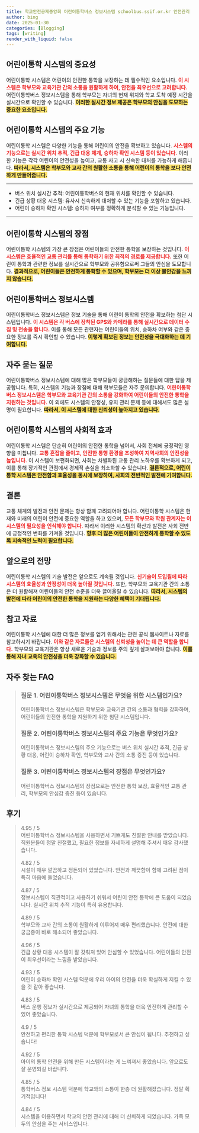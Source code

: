 ```yaml
---
title: 학교안전공제중앙회 어린이통학버스 정보시스템 schoolbus.ssif.or.kr 안전관리
author: bing
date: 2025-01-30
categories: [Blogging]
tags: [writing]
render_with_liquid: false
---
```



<h2 id='어린이통학시스템의중요성'>어린이통학 시스템의 중요성</h2>

<p>어린이통학 시스템은 어린이의 안전한 통학을 보장하는 데 필수적인 요소입니다. <b><span style="color: #ee2323;">이 시스템은 학부모와 교육기관 간의 소통을 원활하게 하여, 안전을 최우선으로 고려합니다.</span></b> 어린이통학버스 정보시스템을 통해 학부모는 자녀의 현재 위치와 학교 도착 예정 시간을 실시간으로 확인할 수 있습니다. <b><span style="background-color: #ffe066;">이러한 실시간 정보 제공은 학부모의 안심을 도모하는 중요한 요소입니다.</span></b></p>

<h2 id='어린이통학시스템의주요기능'>어린이통학 시스템의 주요 기능</h2>

<p>어린이통학 시스템은 다양한 기능을 통해 어린이의 안전을 확보하고 있습니다. <b><span style="color: #ee2323;">시스템의 기능으로는 실시간 위치 추적, 긴급 대응 체계, 승하차 확인 시스템 등이 있습니다.</span></b> 이러한 기능은 각각 어린이의 안전성을 높이고, 교통 사고 시 신속한 대처를 가능하게 해줍니다. <b><span style="background-color: #ffe066;">따라서, 시스템은 학부모와 교사 간의 원활한 소통을 통해 어린이의 통학을 보다 안전하게 만들어줍니다.</span></b></p>

<hr />

<ul>
    <li>버스 위치 실시간 추적: 어린이통학버스의 현재 위치를 확인할 수 있습니다.</li>
    <li>긴급 상황 대응 시스템: 유사시 신속하게 대처할 수 있는 기능을 포함하고 있습니다.</li>
    <li>어린이 승하차 확인 시스템: 승하차 여부를 정확하게 분석할 수 있는 기능입니다.</li>
</ul>

<hr />

<h2 id='어린이통학시스템의장점'>어린이통학 시스템의 장점</h2>

<p>어린이통학 시스템의 가장 큰 장점은 어린이들의 안전한 통학을 보장하는 것입니다. <b><span style="color: #ee2323;">이 시스템은 효율적인 교통 관리를 통해 통학하기 위한 최적의 경로를 제공합니다.</span></b> 또한 어린이 통학과 관련한 정보를 실시간으로 학부모와 공유함으로써 그들의 안심을 도모합니다. <b><span style="background-color: #ffe066;">결과적으로, 어린이들은 안전하게 통학할 수 있으며, 학부모는 더 이상 불안감을 느끼지 않습니다.</span></b></p>

<h2 id='어린이통학버스정보시스템'>어린이통학버스 정보시스템</h2>

<p>어린이통학버스 정보시스템은 정보 기술을 통해 어린이 통학의 안전을 확보하는 첨단 시스템입니다. <b><span style="color: #ee2323;">이 시스템은 각 버스에 장착된 GPS와 카메라를 통해 실시간으로 데이터 수집 및 전송을 합니다.</span></b> 이를 통해 모든 관련자는 어린이들의 위치, 승하차 여부와 같은 중요한 정보를 즉시 확인할 수 있습니다. <b><span style="background-color: #ffe066;">이렇게 확보된 정보는 안전성을 극대화하는 데 기여합니다.</span></b></p>

<h2 id='자주묻는질문'>자주 묻는 질문</h2>

<p>어린이통학버스 정보시스템에 대해 많은 학부모들이 궁금해하는 질문들에 대한 답을 제공합니다. 특히, 시스템의 기능과 장점에 대해 학부모들은 자주 문의합니다. <b><span style="color: #ee2323;">어린이통학버스 정보시스템은 학부모와 교육기관 간의 소통을 강화하여 어린이들의 안전한 통학을 지원하는 것입니다.</span></b> 이 외에도 시스템의 안정성, 유지 관리 문제 등에 대해서도 많은 설명이 필요합니다. <b><span style="background-color: #ffe066;">따라서, 이 시스템에 대한 신뢰성이 높아지고 있습니다.</span></b></p>

<h2 id='어린이통학시스템의사회적효과'>어린이통학 시스템의 사회적 효과</h2>

<p>어린이통학 시스템은 단순히 어린이의 안전한 통학을 넘어서, 사회 전체에 긍정적인 영향을 미칩니다. <b><span style="color: #ee2323;">교통 혼잡을 줄이고, 안전한 통행 환경을 조성하여 지역사회의 안전성을 높입니다.</span></b> 이 시스템이 보편화되면, 사회는 차별화된 교통 관리 노하우를 확보하게 되고, 이를 통해 장기적인 관점에서 경제적 손실을 최소화할 수 있습니다. <b><span style="background-color: #ffe066;">결론적으로, 어린이통학 시스템은 안전함과 효율성을 동시에 보장하여, 사회의 전반적인 발전에 기여합니다.</span></b></p>

<h2 id='결론'>결론</h2>

<p>교통 체계의 발전과 안전 문제는 항상 함께 고려되어야 합니다. 어린이통학 시스템은 현재와 미래의 어린이 안전에 중요한 역할을 하고 있으며, <b><span style="color: #ee2323;">모든 학부모와 학원 관계자는 이 시스템의 필요성을 인식해야 합니다.</span></b> 따라서 이러한 시스템의 확산과 발전은 사회 전반에 긍정적인 변화를 가져올 것입니다. <b><span style="background-color: #ffe066;">향후 더 많은 어린이들이 안전하게 통학할 수 있도록 지속적인 노력이 필요합니다.</span></b></p>

<h2 id='앞으로의전망'>앞으로의 전망</h2>

<p>어린이통학 시스템의 기술 발전은 앞으로도 계속될 것입니다. <b><span style="color: #ee2323;">신기술이 도입됨에 따라 시스템의 효율성과 안정성이 더욱 높아질 것입니다.</span></b> 또한, 학부모와 교육기관 간의 소통은 더 원활해져 어린이들의 안전 수준을 더욱 끌어올릴 수 있습니다. <b><span style="background-color: #ffe066;">따라서, 시스템의 발전에 따라 어린이의 안전한 통학을 지원하는 다양한 혜택이 기대됩니다.</span></b></p>

<h2 id='참고자료'>참고 자료</h2>

<p>어린이통학 시스템에 대한 더 많은 정보를 얻기 위해서는 관련 공식 웹사이트나 자료를 참고하시기 바랍니다. <b><span style="color: #ee2323;">이와 같은 자료들은 시스템의 신뢰성을 높이는 데 큰 역할을 합니다.</span></b> 학부모와 교육기관은 항상 새로운 기술과 정보를 주의 깊게 살펴보아야 합니다. <b><span style="background-color: #ffe066;">이를 통해 자녀 교육의 안전성을 더욱 강화할 수 있습니다.</span></b></p>


<h2 id='자주_찾는_FAQ'>자주 찾는 FAQ</h2>
<div itemscope="" itemtype="https://schema.org/FAQPage"> 
<blockquote> 
<div itemscope="" itemprop="mainEntity" itemtype="https://schema.org/Question"> 
<h3 itemprop="name">질문 1. 어린이통학버스 정보시스템은 무엇을 위한 시스템인가요?</h3> 
<div itemscope="" itemprop="acceptedAnswer" itemtype="https://schema.org/Answer"> 
<span itemprop="text"> 
<p>어린이통학버스 정보시스템은 학부모와 교육기관 간의 소통과 협력을 강화하며, 어린이들의 안전한 통학을 지원하기 위한 첨단 시스템입니다.</p> 
</span> 
</div> 
</div> 

<div itemscope="" itemprop="mainEntity" itemtype="https://schema.org/Question"> 
<h3 itemprop="name">질문 2. 어린이통학버스 정보시스템의 주요 기능은 무엇인가요?</h3> 
<div itemscope="" itemprop="acceptedAnswer" itemtype="https://schema.org/Answer"> 
<span itemprop="text"> 
<p>어린이통학버스 정보시스템의 주요 기능으로는 버스 위치 실시간 추적, 긴급 상황 대응, 어린이 승하차 확인, 학부모와 교사 간의 소통 증진 등이 있습니다.</p> 
</span> 
</div> 
</div> 

<div itemscope="" itemprop="mainEntity" itemtype="https://schema.org/Question"> 
<h3 itemprop="name">질문 3. 어린이통학버스 정보시스템의 장점은 무엇인가요?</h3> 
<div itemscope="" itemprop="acceptedAnswer" itemtype="https://schema.org/Answer"> 
<span itemprop="text"> 
<p>어린이통학버스 정보시스템의 장점으로는 안전한 통학 보장, 효율적인 교통 관리, 학부모의 안심감 증진 등이 있습니다.</p> 
</span> 
</div> 
</div> 
</blockquote> 
</div>
<h2 id='후기'>후기</h2>
<div itemscope itemtype="https://schema.org/Product">
  <blockquote>
  <div itemprop="review" itemscope itemtype="https://schema.org/Review">
      <div itemprop="reviewRating" itemscope itemtype="https://schema.org/Rating"> <span itemprop="ratingValue">4.95</span> / <span itemprop="bestRating">5</span> </div>
      <span itemprop="reviewBody">어린이통학버스 정보시스템을 사용하면서 기쁘게도 친절한 안내를 받았습니다. 직원분들이 정말 친절했고, 필요한 정보를 자세하게 설명해 주셔서 매우 감사했습니다.</span>
  </div>
  <br>
  <div itemprop="review" itemscope itemtype="https://schema.org/Review">
      <div itemprop="reviewRating" itemscope itemtype="https://schema.org/Rating"> <span itemprop="ratingValue">4.82</span> / <span itemprop="bestRating">5</span> </div>
      <span itemprop="reviewBody">시설이 매우 깔끔하고 정돈되어 있었습니다. 안전과 깨끗함이 함께 고려된 점이 특히 마음에 들었습니다.</span>
  </div>
  <br>
  <div itemprop="review" itemscope itemtype="https://schema.org/Review">
      <div itemprop="reviewRating" itemscope itemtype="https://schema.org/Rating"> <span itemprop="ratingValue">4.87</span> / <span itemprop="bestRating">5</span> </div>
      <span itemprop="reviewBody">정보시스템이 직관적이고 사용하기 쉬워서 어린이 안전 통학에 큰 도움이 되었습니다. 실시간 위치 추적 기능이 특히 유용합니다.</span>
  </div>
  <br>
  <div itemprop="review" itemscope itemtype="https://schema.org/Review">
      <div itemprop="reviewRating" itemscope itemtype="https://schema.org/Rating"> <span itemprop="ratingValue">4.89</span> / <span itemprop="bestRating">5</span> </div>
      <span itemprop="reviewBody">학부모와 교사 간의 소통이 원활하게 이루어져 매우 편리했습니다. 안전에 대한 궁금증이 바로 해소되어 좋았습니다.</span>
  </div>
  <br>
  <div itemprop="review" itemscope itemtype="https://schema.org/Review">
      <div itemprop="reviewRating" itemscope itemtype="https://schema.org/Rating"> <span itemprop="ratingValue">4.96</span> / <span itemprop="bestRating">5</span> </div>
      <span itemprop="reviewBody">긴급 상황 대응 시스템이 잘 갖춰져 있어 안심할 수 있었습니다. 어린이들의 안전이 최우선이라는 느낌을 받았습니다.</span>
  </div>
  <br>
  <div itemprop="review" itemscope itemtype="https://schema.org/Review">
      <div itemprop="reviewRating" itemscope itemtype="https://schema.org/Rating"> <span itemprop="ratingValue">4.93</span> / <span itemprop="bestRating">5</span> </div>
      <span itemprop="reviewBody">어린이 승하차 확인 시스템 덕분에 우리 아이의 안전을 더욱 확실하게 지킬 수 있을 것 같아 좋습니다.</span>
  </div>
  <br>
  <div itemprop="review" itemscope itemtype="https://schema.org/Review">
      <div itemprop="reviewRating" itemscope itemtype="https://schema.org/Rating"> <span itemprop="ratingValue">4.83</span> / <span itemprop="bestRating">5</span> </div>
      <span itemprop="reviewBody">버스 운행 정보가 실시간으로 제공되어 자녀의 통학을 더욱 안전하게 관리할 수 있어 좋았습니다.</span>
  </div>
  <br>
  <div itemprop="review" itemscope itemtype="https://schema.org/Review">
      <div itemprop="reviewRating" itemscope itemtype="https://schema.org/Rating"> <span itemprop="ratingValue">4.9</span> / <span itemprop="bestRating">5</span> </div>
      <span itemprop="reviewBody">안전하고 편리한 통학 시스템 덕분에 학부모로서 큰 안심이 됩니다. 추천하고 싶습니다!</span>
  </div>
  <br>
  <div itemprop="review" itemscope itemtype="https://schema.org/Review">
      <div itemprop="reviewRating" itemscope itemtype="https://schema.org/Rating"> <span itemprop="ratingValue">4.92</span> / <span itemprop="bestRating">5</span> </div>
      <span itemprop="reviewBody">아이의 통학 안전을 위해 만든 시스템이라는 게 느껴져서 좋았습니다. 앞으로도 잘 운영되길 바랍니다.</span>
  </div>
  <br>
  <div itemprop="review" itemscope itemtype="https://schema.org/Review">
      <div itemprop="reviewRating" itemscope itemtype="https://schema.org/Rating"> <span itemprop="ratingValue">4.85</span> / <span itemprop="bestRating">5</span> </div>
      <span itemprop="reviewBody">통학버스 정보 시스템 덕분에 학교와의 소통이 한층 더 원활해졌습니다. 정말 획기적입니다!</span>
  </div>
  <br>
  <div itemprop="review" itemscope itemtype="https://schema.org/Review">
      <div itemprop="reviewRating" itemscope itemtype="https://schema.org/Rating"> <span itemprop="ratingValue">4.84</span> / <span itemprop="bestRating">5</span> </div>
      <span itemprop="reviewBody">시스템을 이용하면서 학교의 안전 관리에 대해 더 신뢰하게 되었습니다. 가족 모두의 안심을 주는 서비스입니다.</span>
  </div>
  </blockquote>
</div>
